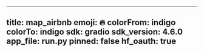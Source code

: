 
---
title: map_airbnb 
emoji: 🔥
colorFrom: indigo
colorTo: indigo
sdk: gradio
sdk_version: 4.6.0
app_file: run.py
pinned: false
hf_oauth: true
---
